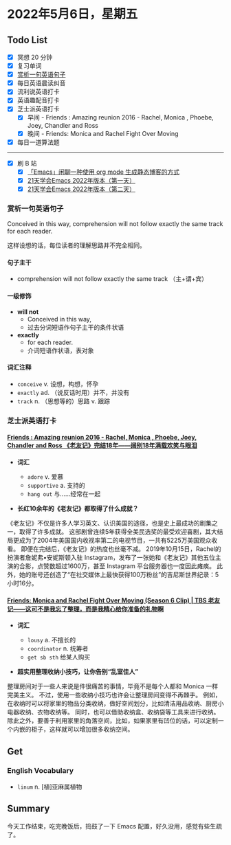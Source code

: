 # 2022年5月6日，星期五

## Todo List

- [x] 冥想 20 分钟
- [x] 复习单词
- [x] [赏析一句英语句子](#赏析一句英语句子)
- [x] 每日英语晨读纠音
- [x] 流利说英语打卡
- [x] 英语趣配音打卡
- [x] 芝士派英语打卡
  - [x] 早间 - Friends : Amazing reunion 2016 - Rachel, Monica , Phoebe, Joey, Chandler and Ross
  - [x] 晚间 - Friends: Monica and Rachel Fight Over Moving
- [x] 每日一道算法题
--------
- [x] 刷 B 站
  - [x] [「Emacs」闲聊一种使用 org mode 生成静态博客的方式](https://b23.tv/iJI6XYH)
  - [x] [21天学会Emacs 2022年版本（第一天）](https://b23.tv/vYrlHvp)
  - [x] [21天学会Emacs 2022年版本（第二天）](https://b23.tv/aBfzcv2)

### 赏析一句英语句子

Conceived in this way, comprehension will not follow exactly the same track for each reader.

这样设想的话，每位读者的理解思路并不完全相同。

#### 句子主干

- comprehension will not follow exactly the same track （主+谓+宾）

#### 一级修饰

- **will not**
  - Conceived in this way,
  - 过去分词短语作句子主干的条件状语
- **exactly**
  - for each reader.
  - 介词短语作状语，表对象

#### 词汇注释

- `conceive` v. 设想，构想，怀孕
- `exactly` ad. （说反话时用）并不，并没有
- `track` n. （思想等的）思路 v. 跟踪

### 芝士派英语打卡

#### [Friends : Amazing reunion 2016 - Rachel, Monica , Phoebe, Joey, Chandler and Ross 《老友记》完结18年——阔别18年满载欢笑与眼泪](https://reading.baicizhan.com/h5/listen-movie.html?id=659&wxapp=mint_danni_ear#/home)

- **词汇**

  - `adore` v. 爱慕
  - `supportive` a. 支持的
  - `hang out` 与……经常在一起

- **长红10余年的《老友记》都取得了什么成就？**

《老友记》不仅是许多人学习英文、认识美国的途径，也是史上最成功的剧集之一，取得了许多成就。
这部剧曾连续5年获得全美民选奖的最受欢迎喜剧，其大结局更成为了2004年美国国内收视率第二的电视节目，一共有5225万美国观众收看。
即便在完结后，《老友记》的热度也丝毫不减。
2019年10月15日，Rachel的扮演者詹妮弗•安妮斯顿入驻 Instagram，发布了一张她和《老友记》其他五位主演的合影，点赞数超过1600万，甚至 Instagram 平台服务器也一度因此瘫痪。
此外，她的账号还创造了“在社交媒体上最快获得100万粉丝”的吉尼斯世界纪录：5小时16分。

#### [Friends: Monica and Rachel Fight Over Moving (Season 6 Clip) | TBS 老友记——这可不是我忘了整理，而是我精心给你准备的礼物啊](http://reading.baicizhan.com/h5/listen-movie.html?id=660&wxapp=mint_danni_ear#/home)

- **词汇**

  - `lousy` a. 不擅长的
  - `coordinator` n. 统筹者
  - `get sb sth` 给某人购买

- **超实用整理收纳小技巧，让你告别“乱室佳人”**

整理房间对于一些人来说是件很痛苦的事情，毕竟不是每个人都和 Monica 一样完美主义。
不过，使用一些收纳小技巧也许会让整理房间变得不再棘手。
例如，在收纳时可以将家里的物品分类收纳，做好空间划分，比如清洁用品收纳、厨房小电器收纳、衣物收纳等。
同时，也可以借助收纳盒、收纳袋等工具来进行收纳。
除此之外，要善于利用家里的角落空间，比如，如果家里有凹位的话，可以定制一个内嵌的柜子，这样就可以增加很多收纳空间。

## Get

### English Vocabulary

- `linum` n. [植]亚麻属植物

## Summary

今天工作结束，吃完晚饭后，捣鼓了一下 Emacs 配置，好久没用，感觉有些生疏了。
